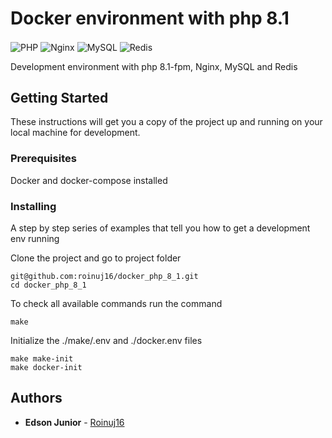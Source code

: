 # Docker environment with php 8.1

<div style="display:inline-block">
<img align="center" alt="PHP" src="https://img.shields.io/badge/PHP-777BB4?style=for-the-badge&logo=php&logoColor=white"/>
<img align="center" alt="Nginx" src="https://img.shields.io/badge/nginx-%23009639.svg?style=for-the-badge&logo=nginx&logoColor=white"/>
<img align="center" alt="MySQL" src="https://img.shields.io/badge/MySQL-00000F?style=for-the-badge&logo=mysql&logoColor=white"/>
<img align="center" alt="Redis" src="https://img.shields.io/badge/redis-CC0000.svg?&style=for-the-badge&logo=redis&logoColor=white"/>
</div>

Development environment with php 8.1-fpm, Nginx, MySQL and Redis

## Getting Started

These instructions will get you a copy of the project up and running on your local machine for development.

### Prerequisites

Docker and docker-compose installed

### Installing

A step by step series of examples that tell you how to get a development env running

Clone the project and go to project folder

```
git@github.com:roinuj16/docker_php_8_1.git
cd docker_php_8_1
```

To check all available commands run the command

```
make 
```

Initialize the ./make/.env and ./docker.env files

```
make make-init
make docker-init
```

## Authors

* **Edson Junior** - [Roinuj16](https://github.com/roinuj16)
